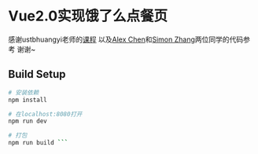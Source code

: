 # Vue2.0实现饿了么点餐页

感谢ustbhuangyi老师的[课程](http://coding.imooc.com/class/74.html)
以及[Alex Chen](https://github.com/cccyb)和[Simon Zhang](https://github.com/SimonZhangITer)两位同学的代码参考 谢谢~
## Build Setup

``` bash
# 安装依赖
npm install

# 在localhost:8080打开
npm run dev

# 打包
npm run build ```



